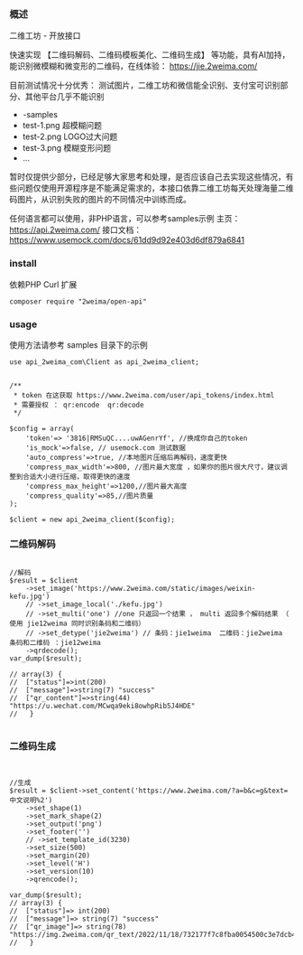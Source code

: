 ### 概述
二维工坊 - 开放接口

快速实现 【二维码解码、二维码模板美化、二维码生成】 等功能，具有AI加持，能识别微模糊和微变形的二维码，在线体验： https://jie.2weima.com/

目前测试情况十分优秀：
测试图片，二维工坊和微信能全识别、支付宝可识别部分、其他平台几乎不能识别
- -samples
- test-1.png	超模糊问题
- test-2.png	LOGO过大问题
- test-3.png	模糊变形问题
- ... 

暂时仅提供少部分，已经足够大家思考和处理，是否应该自己去实现这些情况，有些问题仅使用开源程序是不能满足需求的，本接口依靠二维工坊每天处理海量二维码图片，从识别失败的图片的不同情况中训练而成。

任何语言都可以使用，非PHP语言，可以参考samples示例
主页： https://api.2weima.com/
接口文档：https://www.usemock.com/docs/61dd9d92e403d6df879a6841

### install
依赖PHP Curl 扩展

```
composer require "2weima/open-api"
```

### usage

使用方法请参考 samples 目录下的示例

```
use api_2weima_com\Client as api_2weima_client;


/**
 * token 在这获取 https://www.2weima.com/user/api_tokens/index.html   
 * 需要授权 ： qr:encode  qr:decode
 */

$config = array(
	'token'=> '3816|RMSuQC....uwAGenrYf', //换成你自己的token 
	'is_mock'=>false, // usemock.com 测试数据
	'auto_compress'=>true, //本地图片压缩后再解码，速度更快
	'compress_max_width'=>800, //图片最大宽度 ，如果你的图片很大尺寸，建议调整到合适大小进行压缩，取得更快的速度
	'compress_max_height'=>1200,//图片最大高度
	'compress_quality'=>85,//图片质量
);

$client = new api_2weima_client($config);

```

### 二维码解码

```

//解码
$result = $client
	->set_image('https://www.2weima.com/static/images/weixin-kefu.jpg')
	// ->set_image_local('./kefu.jpg')
	// ->set_multi('one') //one 只返回一个结果 ， multi 返回多个解码结果 （ 使用 jie12weima 同时识别条码和二维码）
	// ->set_detype('jie2weima') // 条码：jie1weima  二维码：jie2weima   条码和二维码 ：jie12weima 
	->qrdecode();
var_dump($result);

// array(3) {
// 	["status"]=>int(200)
// 	["message"]=>string(7) "success"
// 	["qr_content"]=>string(44) "https://u.wechat.com/MCwqa9eki8owhpRib5J4HDE"
//   }
  
```


### 二维码生成

```


//生成
$result = $client->set_content('https://www.2weima.com/?a=b&c=g&text=中文说明%2')
	->set_shape(1)
	->set_mark_shape(2)
	->set_output('png')
	->set_footer('')
	// ->set_template_id(3230)
	->set_size(500)
	->set_margin(20)
	->set_level('H')
	->set_version(10)
	->qrencode();

var_dump($result);
// array(3) {
// 	["status"]=> int(200)
// 	["message"]=> string(7) "success"
// 	["qr_image"]=> string(78) "https://img.2weima.com/qr_text/2022/11/18/732177f7c8fba0054500c3e7dcb4dcc6.png"
//   }

```


